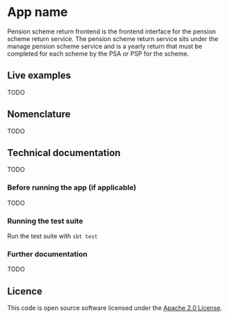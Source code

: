 # App name

Pension scheme return frontend is the frontend interface for the pension scheme return service.
The pension scheme return service sits under the manage pension scheme service and is a yearly
return that must be completed for each scheme by the PSA or PSP for the scheme.

## Live examples

TODO

## Nomenclature

TODO

## Technical documentation

TODO

### Before running the app (if applicable)

TODO

### Running the test suite

Run the test suite with `sbt test`

### Further documentation

TODO

## Licence


This code is open source software licensed under the [Apache 2.0 License]("http://www.apache.org/licenses/LICENSE-2.0.html").